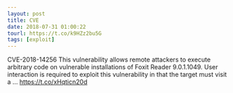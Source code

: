 ```yaml
---
layout: post
title: CVE
date: 2018-07-31 01:00:22
tourl: https://t.co/k9HZz2bu5G
tags: [exploit]
---
```

CVE-2018-14256 This vulnerability allows remote attackers to execute arbitrary code on vulnerable installations of Foxit Reader 9.0.1.1049. User interaction is required to exploit this vulnerability in that the target must visit a ... https://t.co/xHqticn20d